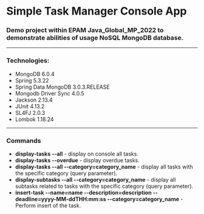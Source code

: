 # Simple Task Manager Console App
### Demo project within EPAM Java_Global_MP_2022 to demonstrate abilities of usage NoSQL MongoDB database.
<hr>

### Technologies:
* MongoDB 6.0.4
* Spring 5.3.22
* Spring Data MongoDB 3.0.3.RELEASE
* Mongodb Driver Sync 4.0.5
* Jackson 2.13.4
* JUnit 4.13.2
* SL4FJ 2.0.3
* Lombok 1.18.24
<hr>

### Commands
* <b>display-tasks --all</b> - display on console all tasks.
* <b>display-tasks --overdue</b> - display overdue tasks.
* <b>display-tasks --all --category=category_name</b> - display all tasks with the specific category (query parameter).
* <b>display-subtasks --all --category=category_name</b> - display all subtasks related to tasks with the specific category (query parameter).
* <b>insert-task --name=name --description=description --deadline=yyyy-MM-ddTHH:mm:ss --category=category_name</b> - Perform insert of the task.
